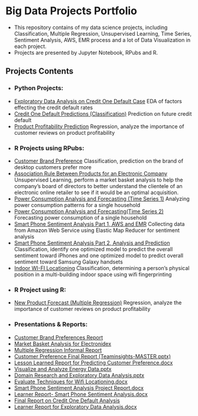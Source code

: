 # Big Data Projects Portfolio

* This repository contains of my data science projects, including Classification, Multiple Regression, Unsupervised Learning, Time Series, Sentiment Analysis, AWS, EMR process and a lot of Data Visualization in each project.
* Projects are presented by Jupyter Notebook, RPubs and R.

## Projects Contents

- ### Python Projects:
* [Exploratory Data Analysis on Credit One Default Case](EDA-C5T2.ipynb) EDA of factors effecting the credit default rates
* [Credit One Default Predictions (Classification)](Credit_One_Classification.ipynb) Prediction on future credit default
* [Product Profitability Prediction](Product_Profitability_Prediction.ipynb) Regression, analyze the importance of customer reviews on product profitability

- ### R Projects using RPubs:	
* [Customer Brand Preference](http://rpubs.com/linlinmao/brandpreference) Classification, prediction on the brand of desktop customers prefer more
* [Association Rule Between Products for an Electronic Company](http://rpubs.com/linlinmao/559584) Unsupervised Learning, perform a market basket analysis to help the company’s board of directors to better understand the clientele of an electronic online retailer to see if it would be an optimal acquisition.
* [Power Consumption Analysis and Forecasting (Time Series 1)](http://rpubs.com/linlinmao/time_series_1) Analyzing power consumption patterns for a single household 
* [Power Consumption Analysis and Forecasting(Time Series 2)](http://rpubs.com/linlinmao/time_series_2) Forecasting power consumption of a single household
* [Smart Phone Sentiment Analysis Part 1, AWS and EMR](http://rpubs.com/linlinmao/sentiment_analysis_1) Collecting data from Amazon Web Service using Elastic Map Reducer for sentiment analysis
* [Smart Phone Sentiment Analysis Part 2, Analysis and Prediction](http://rpubs.com/linlinmao/558226) Classification, identify one optimized model to predict the overall sentiment toward iPhones and one optimized model to predict overall sentiment toward Samsung Galaxy handsets
* [Indoor WI-FI Locationing](http://rpubs.com/linlinmao/indoor_wifi_locationing) Classification, determining a person’s physical position in a multi-building indoor space using wifi fingerprinting

- ### R Project using R:
* [New Product Forecast (Multiple Regression)](newproductforecast.R) Regression, analyze the importance of customer reviews on product profitability

- ### Presentations & Reports:
* [Customer Brand Preferences Report](Customer%20Brand%20Preferences%20Report.docx)
* [Market Basket Analysis for Electronidex](Market%20Basket%20Analysis%20for%20Electronidex.docx)
* [Multiple Regression Informal Report](Multiple%20Regression%20Informal%20Report.docx)
* [Customer Preference Final Report (Teaminsights-MASTER.pptx)](C2T5-TeamInsights-MASTER.pptx)
* [Lesson Learned Report for Predicting Customer Preference.docx](Lesson%20Learned%20Report%20for%20Predicting%20Customer%20Preference.docx----Final%20Web%20Version.docx)
* [Visualize and Analyze Energy Data.pptx](Visualize%20and%20Analyze%20Energy%20Data.pptx)
* [Domain Research and Exploratory Data Analysis.pptx](Domain%20Research%20and%20Exploratory%20Data%20Analysis.pptx)
* [Evaluate Techniques for Wifi Locationing.docx](Evaluate%20Techniques%20for%20Wifi%20Locationing.docx)
* [Smart Phone Sentiment Analysis Project Report.docx](Sentiment%20Analysis%20Project%20Report.docx)
* [Learner Report- Smart Phone Sentiment Analysis.docx](Learner%20Report-%20Sentiment%20Analysis.docx)
* [Final Report on Credit One Default Analysis](Final%20Report%20on%20Credit%20One%20Default%20Analysis.docx)
* [Learner Report for Exploratory Data Analysis.docx](Learner%20Report%20for%20Exploratory%20Data%20Analysis.docx)









 



